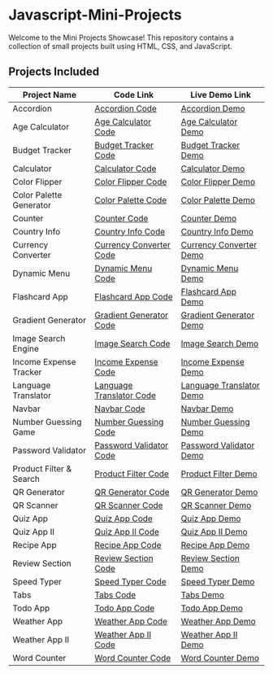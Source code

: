 # Javascript-Mini-Projects

Welcome to the Mini Projects Showcase! This repository contains a collection of small projects built using HTML, CSS, and JavaScript.

## Projects Included

| Project Name            | Code Link                                                                                                         | Live Demo Link                                                                                                    |
| ----------------------- | ----------------------------------------------------------------------------------------------------------------- | ----------------------------------------------------------------------------------------------------------------- |
| Accordion               | [Accordion Code](https://github.com/Sahimbehlim/Javascript-Mini-Projects/tree/main/accordion)                     | [Accordion Demo](https://sahimbehlim.github.io/Javascript-Mini-Projects/accordion/index.html)                     |
| Age Calculator          | [Age Calculator Code](https://github.com/Sahimbehlim/Javascript-Mini-Projects/tree/main/age-calculator)           | [Age Calculator Demo](https://sahimbehlim.github.io/Javascript-Mini-Projects/age-calculator/index.html)           |
| Budget Tracker          | [Budget Tracker Code](https://github.com/Sahimbehlim/Javascript-Mini-Projects/tree/main/budget-tracker)           | [Budget Tracker Demo](https://sahimbehlim.github.io/Javascript-Mini-Projects/budget-tracker/index.html)           |
| Calculator              | [Calculator Code](https://github.com/Sahimbehlim/Javascript-Mini-Projects/tree/main/calculator)                   | [Calculator Demo](https://sahimbehlim.github.io/Javascript-Mini-Projects/calculator/index.html)                   |
| Color Flipper           | [Color Flipper Code](https://github.com/Sahimbehlim/Javascript-Mini-Projects/tree/main/color-flipper)             | [Color Flipper Demo](https://sahimbehlim.github.io/Javascript-Mini-Projects/color-flipper/index.html)             |
| Color Palette Generator | [Color Palette Code](https://github.com/Sahimbehlim/Javascript-Mini-Projects/tree/main/color-palette-generator)   | [Color Palette Demo](https://sahimbehlim.github.io/Javascript-Mini-Projects/color-palette-generator/index.html)   |
| Counter                 | [Counter Code](https://github.com/Sahimbehlim/Javascript-Mini-Projects/tree/main/counter)                         | [Counter Demo](https://sahimbehlim.github.io/Javascript-Mini-Projects/counter/index.html)                         |
| Country Info            | [Country Info Code](https://github.com/Sahimbehlim/Javascript-Mini-Projects/tree/main/country-info)               | [Country Info Demo](https://sahimbehlim.github.io/Javascript-Mini-Projects/country-info/index.html)               |
| Currency Converter      | [Currency Converter Code](https://github.com/Sahimbehlim/Javascript-Mini-Projects/tree/main/currency-converter)   | [Currency Converter Demo](https://sahimbehlim.github.io/Javascript-Mini-Projects/currency-converter/index.html)   |
| Dynamic Menu            | [Dynamic Menu Code](https://github.com/Sahimbehlim/Javascript-Mini-Projects/tree/main/dynamic-menu)               | [Dynamic Menu Demo](https://sahimbehlim.github.io/Javascript-Mini-Projects/dynamic-menu/index.html)               |
| Flashcard App           | [Flashcard App Code](https://github.com/Sahimbehlim/Javascript-Mini-Projects/tree/main/flashcard-app)             | [Flashcard App Demo](https://sahimbehlim.github.io/Javascript-Mini-Projects/flashcard-app/index.html)             |
| Gradient Generator      | [Gradient Generator Code](https://github.com/Sahimbehlim/Javascript-Mini-Projects/tree/main/gradient-generator)   | [Gradient Generator Demo](https://sahimbehlim.github.io/Javascript-Mini-Projects/gradient-generator/index.html)   |
| Image Search Engine     | [Image Search Code](https://github.com/Sahimbehlim/Javascript-Mini-Projects/tree/main/image-search-engine)        | [Image Search Demo](https://sahimbehlim.github.io/Javascript-Mini-Projects/image-search-engine/index.html)        |
| Income Expense Tracker  | [Income Expense Code](https://github.com/Sahimbehlim/Javascript-Mini-Projects/tree/main/income-expense-tracker)   | [Income Expense Demo](https://sahimbehlim.github.io/Javascript-Mini-Projects/income-expense-tracker/index.html)   |
| Language Translator     | [Language Translator Code](https://github.com/Sahimbehlim/Javascript-Mini-Projects/tree/main/language-translator) | [Language Translator Demo](https://sahimbehlim.github.io/Javascript-Mini-Projects/language-translator/index.html) |
| Navbar                  | [Navbar Code](https://github.com/Sahimbehlim/Javascript-Mini-Projects/tree/main/navbar)                           | [Navbar Demo](https://sahimbehlim.github.io/Javascript-Mini-Projects/navbar/index.html)                           |
| Number Guessing Game    | [Number Guessing Code](https://github.com/Sahimbehlim/Javascript-Mini-Projects/tree/main/number-guessing-game)    | [Number Guessing Demo](https://sahimbehlim.github.io/Javascript-Mini-Projects/number-guessing-game/index.html)    |
| Password Validator      | [Password Validator Code](https://github.com/Sahimbehlim/Javascript-Mini-Projects/tree/main/password-validator)   | [Password Validator Demo](https://sahimbehlim.github.io/Javascript-Mini-Projects/password-validator/index.html)   |
| Product Filter & Search | [Product Filter Code](https://github.com/Sahimbehlim/Javascript-Mini-Projects/tree/main/product-filter-search)    | [Product Filter Demo](https://sahimbehlim.github.io/Javascript-Mini-Projects/product-filter-search/index.html)    |
| QR Generator            | [QR Generator Code](https://github.com/Sahimbehlim/Javascript-Mini-Projects/tree/main/qr-code-generator)          | [QR Generator Demo](https://sahimbehlim.github.io/Javascript-Mini-Projects/qr-code-generator/index.html)          |
| QR Scanner              | [QR Scanner Code](https://github.com/Sahimbehlim/Javascript-Mini-Projects/tree/main/qr-scanner)                   | [QR Scanner Demo](https://sahimbehlim.github.io/Javascript-Mini-Projects/qr-scanner/index.html)                   |
| Quiz App                | [Quiz App Code](https://github.com/Sahimbehlim/Javascript-Mini-Projects/tree/main/quiz-app)                       | [Quiz App Demo](https://sahimbehlim.github.io/Javascript-Mini-Projects/quiz-app/index.html)                       |
| Quiz App II             | [Quiz App II Code](https://github.com/Sahimbehlim/Javascript-Mini-Projects/tree/main/quiz-app-ii)                 | [Quiz App II Demo](https://sahimbehlim.github.io/Javascript-Mini-Projects/quiz-app-ii/index.html)                 |
| Recipe App              | [Recipe App Code](https://github.com/Sahimbehlim/Javascript-Mini-Projects/tree/main/recipe-app)                   | [Recipe App Demo](https://sahimbehlim.github.io/Javascript-Mini-Projects/recipe-app/index.html)                   |
| Review Section          | [Review Section Code](https://github.com/Sahimbehlim/Javascript-Mini-Projects/tree/main/review-section)           | [Review Section Demo](https://sahimbehlim.github.io/Javascript-Mini-Projects/review-section/index.html)           |
| Speed Typer             | [Speed Typer Code](https://github.com/Sahimbehlim/Javascript-Mini-Projects/tree/main/speed-typer)                 | [Speed Typer Demo](https://sahimbehlim.github.io/Javascript-Mini-Projects/speed-typer/index.html)                 |
| Tabs                    | [Tabs Code](https://github.com/Sahimbehlim/Javascript-Mini-Projects/tree/main/tabs)                               | [Tabs Demo](https://sahimbehlim.github.io/Javascript-Mini-Projects/tabs/index.html)                               |
| Todo App                | [Todo App Code](https://github.com/Sahimbehlim/Javascript-Mini-Projects/tree/main/todo-app)                       | [Todo App Demo](https://sahimbehlim.github.io/Javascript-Mini-Projects/todo-app/index.html)                       |
| Weather App             | [Weather App Code](https://github.com/Sahimbehlim/Javascript-Mini-Projects/tree/main/weather-app)                 | [Weather App Demo](https://sahimbehlim.github.io/Javascript-Mini-Projects/weather-app/index.html)                 |
| Weather App II          | [Weather App II Code](https://github.com/Sahimbehlim/Javascript-Mini-Projects/tree/main/weather-app-ii)           | [Weather App II Demo](https://sahimbehlim.github.io/Javascript-Mini-Projects/weather-app-ii/index.html)           |
| Word Counter            | [Word Counter Code](https://github.com/Sahimbehlim/Javascript-Mini-Projects/tree/main/word-counter)               | [Word Counter Demo](https://sahimbehlim.github.io/Javascript-Mini-Projects/word-counter/index.html)               |
